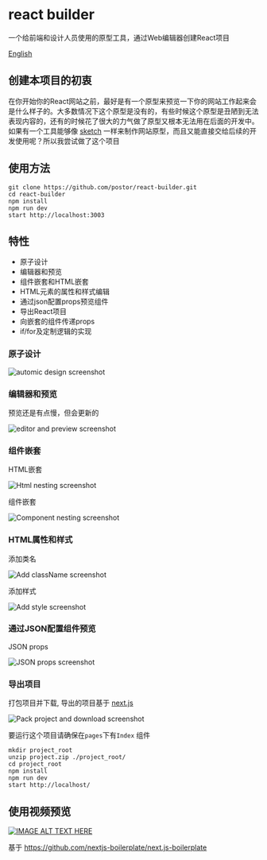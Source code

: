 # react builder

一个给前端和设计人员使用的原型工具，通过Web编辑器创建React项目

[English](./docs/README.md)

## 创建本项目的初衷

在你开始你的React网站之前，最好是有一个原型来预览一下你的网站工作起来会是什么样子的。大多数情况下这个原型是没有的，有些时候这个原型是丑陋到无法表现内容的，还有的时候花了很大的力气做了原型又根本无法用在后面的开发中。如果有一个工具能够像 [sketch](https://www.sketchapp.com/) 一样来制作网站原型，而且又能直接交给后续的开发使用呢？所以我尝试做了这个项目

## 使用方法

```
git clone https://github.com/postor/react-builder.git
cd react-builder
npm install
npm run dev
start http://localhost:3003
```

## 特性

- 原子设计
- 编辑器和预览
- 组件嵌套和HTML嵌套
- HTML元素的属性和样式编辑
- 通过json配置props预览组件
- 导出React项目
- 向嵌套的组件传递props
- if/for及定制逻辑的实现 


### 原子设计

![automic design screenshot](./docs/images/atomic-design.png)

### 编辑器和预览

预览还是有点慢，但会更新的

![editor and preview screenshot](./docs/images/editor-preview.png)

### 组件嵌套

HTML嵌套

![Html nesting screenshot](./docs/images/nesting1.png)

组件嵌套

![Component nesting screenshot](./docs/images/nesting2.png)

### HTML属性和样式

添加类名

![Add className screenshot](./docs/images/attribute.png)

添加样式

![Add style screenshot](./docs/images/style.png)

### 通过JSON配置组件预览

JSON props

![JSON props screenshot](./docs/images/json-props.png)

### 导出项目

打包项目并下载, 导出的项目基于 [next.js](https://github.com/zeit/next.js/)

![Pack project and download screenshot](./docs/images/project-download.png)

要运行这个项目请确保在`pages`下有`Index` 组件 

```
mkdir project_root
unzip project.zip ./project_root/
cd project_root
npm install
npm run dev
start http://localhost/
```

## 使用视频预览

[![IMAGE ALT TEXT HERE](https://img.youtube.com/vi/_JzSke7zQ7c/0.jpg)](https://www.youtube.com/watch?v=_JzSke7zQ7c)

基于 https://github.com/nextjs-boilerplate/next.js-boilerplate

